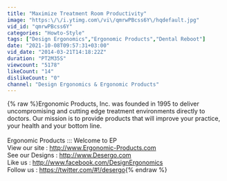 ```yaml
---
title: "Maximize Treatment Room Productivity"
image: "https:\/\/i.ytimg.com\/vi\/qmrwPBcss6Y\/hqdefault.jpg"
vid_id: "qmrwPBcss6Y"
categories: "Howto-Style"
tags: ["Design Ergonomics","Ergonomic Products","Dental Reboot"]
date: "2021-10-08T09:57:31+03:00"
vid_date: "2014-03-21T14:18:22Z"
duration: "PT2M35S"
viewcount: "5178"
likeCount: "14"
dislikeCount: "0"
channel: "Design Ergonomics & Ergonomic Products"
---
```

{% raw %}Ergonomic Products, Inc. was founded in 1995 to deliver uncompromising and cutting edge treatment environments directly to doctors. Our mission is to provide products that will improve your practice, your health and your bottom line.<br /><br />Ergonomic Products ::: Welcome to EP<br />View our site : <a rel="nofollow" target="blank" href="http://www.Ergonomic-Products.com">http://www.Ergonomic-Products.com</a><br />See our Designs : <a rel="nofollow" target="blank" href="http://www.Desergo.com">http://www.Desergo.com</a><br />Like us : <a rel="nofollow" target="blank" href="http://www.facebook.com/DesignErgonomics">http://www.facebook.com/DesignErgonomics</a><br />Follow us : <a rel="nofollow" target="blank" href="https://twitter.com/#!/desergo">https://twitter.com/#!/desergo</a>{% endraw %}
